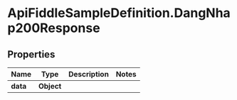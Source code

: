 # ApiFiddleSampleDefinition.DangNhap200Response

## Properties

Name | Type | Description | Notes
------------ | ------------- | ------------- | -------------
**data** | **Object** |  | 


